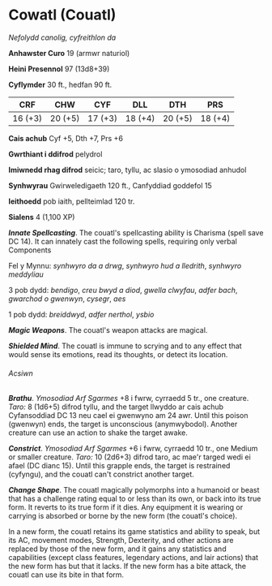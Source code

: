 # Cowatl (Couatl)

*Nefolydd canolig, cyfreithlon da*

**Anhawster Curo** 19 (armwr naturiol)

**Heini Presennol** 97 (13d8+39)

**Cyflymder** 30 ft., hedfan 90 ft.

| CRF     | CHW     | CYF     | DLL     | DTH     | PRS     |
|---------|---------|---------|---------|---------|---------|
| 16 (+3) | 20 (+5) | 17 (+3) | 18 (+4) | 20 (+5) | 18 (+4) |

**Cais achub** Cyf +5, Dth +7, Prs +6

**Gwrthiant i ddifrod** pelydrol

**Imiwnedd rhag difrod** seicic; taro, tyllu, ac slasio o ymosodiad anhudol

**Synhwyrau** Gwirweledigaeth 120 ft., Canfyddiad goddefol 15

**Ieithoedd** pob iaith, pellteimlad 120 tr.

**Sialens** 4 (1,100 XP)

***Innate Spellcasting***. The couatl's spellcasting ability is Charisma (spell save DC 14). It can innately cast the following spells, requiring only verbal Components

Fel y Mynnu: *synhwyro da a drwg*, *synhwyro hud a lledrith*, *synhwyro meddyliau*

3 pob dydd: *bendigo*, *creu bwyd a diod*, *gwella clwyfau*, *adfer bach*, *gwarchod o gwenwyn*, *cysegr*, *aes*

1 pob dydd: *breiddwyd*, *adfer nerthol*, *ysbio*

***Magic Weapons***. The couatl's weapon attacks are magical.

***Shielded Mind***. The couatl is immune to scrying and to any effect that would sense its emotions, read its thoughts, or detect its location.

###### Acsiwn

***Brathu***. *Ymosodiad Arf Sgarmes* +8 i fwrw, cyrraedd 5 tr., one creature. *Taro:* 8 (1d6+5) difrod tyllu, and the target llwyddo ar cais achub Cyfansoddiad DC 13 neu cael ei gwenwyno am 24 awr. Until this poison (gwenwyn) ends, the target is unconscious (anymwybodol). Another creature can use an action to shake the target awake.

***Constrict***. *Ymosodiad Arf Sgarmes* +6 i fwrw, cyrraedd 10 tr., one Medium or smaller creature. *Taro:* 10 (2d6+3) difrod taro, ac mae'r targed wedi ei afael (DC dianc 15). Until this grapple ends, the target is restrained (cyfyngu), and the couatl can't constrict another target.

***Change Shape***. The couatl magically polymorphs into a humanoid or beast that has a challenge rating equal to or less than its own, or back into its true form. It reverts to its true form if it dies. Any equipment it is wearing or carrying is absorbed or borne by the new form (the couatl's choice).

In a new form, the couatl retains its game statistics and ability to speak, but its AC, movement modes, Strength, Dexterity, and other actions are replaced by those of the new form, and it gains any statistics and capabilities (except class features, legendary actions, and lair actions) that the new form has but that it lacks. If the new form has a bite attack, the couatl can use its bite in that form.